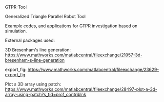 GTPR-Tool

Generalized Triangle Parallel Robot Tool

Example codes, and applications for GTPR investigation based on simulation.

External packages used:

3D Bresenham's line generation:
	https://www.mathworks.com/matlabcentral/fileexchange/21057-3d-bresenham-s-line-generation
	
export_fig:
	https://www.mathworks.com/matlabcentral/fileexchange/23629-export_fig
	
Plot a 3D array using patch:
	https://www.mathworks.com/matlabcentral/fileexchange/28497-plot-a-3d-array-using-patch?s_tid=prof_contriblnk